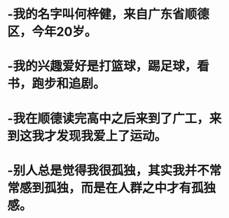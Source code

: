 # -我的名字叫何梓健，来自广东省顺德区，今年20岁。
# -我的兴趣爱好是打篮球，踢足球，看书，跑步和追剧。
# -我在顺德读完高中之后来到了广工，来到这我才发现我爱上了运动。
# -别人总是觉得我很孤独，其实我并不常常感到孤独，而是在人群之中才有孤独感。
